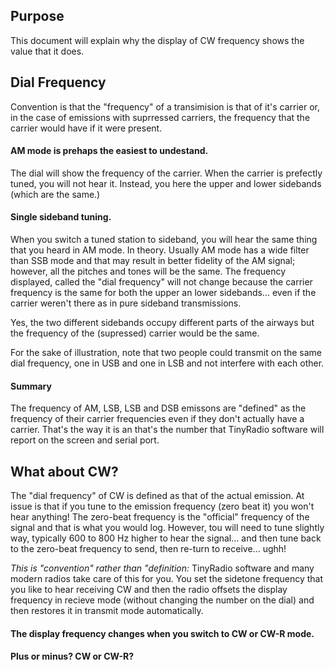## Purpose
This document will explain why the display of CW frequency shows the value that it does.
## Dial Frequency
Convention is that the "frequency" of a transimision is that of it's carrier or, 
in the case of emissions with suprressed carriers,
the frequency that the carrier would have if it were present.

#### AM mode is prehaps the easiest to undestand.
The dial will show the frequency of the carrier. 
When the carrier is prefectly tuned, you will not hear it.
Instead, you here the upper and lower sidebands (which are the same.)

#### Single sideband tuning.
When you switch a tuned station to sideband, you will hear the same thing that you heard in AM mode.
In theory. Usually AM mode has a wide filter than SSB mode 
and that may result in better fidelity of the AM signal; 
however, all the pitches and tones will be the same.
The frequency displayed, called the "dial frequency" will not change
because the carrier frequency is the same for both the 
upper an lower sidebands... 
even if the carrier weren't there as in pure sideband transmissions.

Yes, the two different sidebands occupy different parts of the airways
but the frequency of the (supressed) carrier would be the same.

For the sake of illustration, note that two people could transmit 
on the same dial frequency, one in USB and one in LSB and not interfere with each other.

#### Summary
The frequency of AM, LSB, LSB and DSB emissons are "defined" as the frequency of their carrier frequencies
even if they don't actually have a carrier. 
That's the way it is an that's the number that TinyRadio software will report on the screen and serial port.

## What about CW?
The "dial frequency" of CW is defined as that of the actual emission.
At issue is that if you tune to the emission frequency (zero beat it) you won't hear anything!
The zero-beat frequency is the "official" frequency of the signal and that is what you would log.
However, tou will need to tune slightly way, typically 600 to 800 Hz higher to hear the signal...
and then tune back to the zero-beat frequency to send, then re-turn to receive... ughh!

*This is "convention" rather than "definition:*
TinyRadio software and many modern radios take care of this for you. 
You set the sidetone frequency that you like to hear receiving CW
and then the radio offsets the display frequency in recieve mode
(without changing the number on the dial) and then restores it in transmit mode automatically.

#### The display frequency changes when you switch to CW or CW-R mode.

#### Plus or minus? CW or CW-R?
